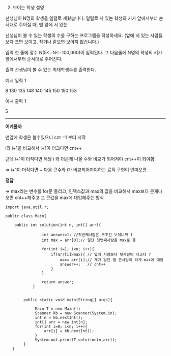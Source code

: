 2. 보이는 학생
   설명

선생님이 N명의 학생을 일렬로 세웠습니다. 일렬로 서 있는 학생의 키가 앞에서부터 순서대로 주어질 때, 맨 앞에 서 있는

선생님이 볼 수 있는 학생의 수를 구하는 프로그램을 작성하세요. (앞에 서 있는 사람들보다 크면 보이고, 작거나 같으면 보이지 않습니다.)

입력
첫 줄에 정수 N(5<=N<=100,000)이 입력된다. 그 다음줄에 N명의 학생의 키가 앞에서부터 순서대로 주어진다.

출력
선생님이 볼 수 있는 최대학생수를 출력한다.

예시 입력 1

8
130 135 148 140 145 150 150 153

예시 출력 1

5

---

**어케풀까**

맨앞에 학생은 볼수있으니 cnt =1 부터 시작

i와 i+1을 비교해서 i+1이 더크다면 cnt++

근데 i+1이 더작다면 해당 i 와 더큰게 나올 수와 비교가 되어져야 cnt++이 되야함.

=> i+1이 더작다면 ~ 다음 큰수와 i가 비교되어져야하는 로직 구현이 안떠오름

**정답**

=> max라는 변수를 for문 돌리고, 인덱스값과 max의 값을 비교해서 max보다 큰게나오면 cnt++해주고
그 큰값을 max에 대입해주는 방식

```
import java.util.*;

public class Main{

    public int solution(int n, int[] arr){

                int answer=1; //첫번째사람은 무조건 보이니까 1
                int max = arr[0];// 일단 첫번째사람을 max로 둠

                for(int i=1; i<n; i++){
                    if(arr[i]>max){ // 앞에 사람보다 뒷사람이 더크다 ?
                        max= arr[i];// 걔가 일단 젤 큰사람이 되게 max에 대입
                        answer++;   // cnt++
                    }
                }

                return answer;
            }


        public static void main(String[] args){

             Main T = new Main();
             Scanner kb = new Scanner(System.in);
             int n = kb.nextInt();
             int[] arr = new int[n];
             for(int i=0; i<n; i++){
                 arr[i] = kb.nextInt();
             }
             System.out.print(T.solution(n,arr));
        }
   }


```
